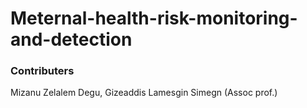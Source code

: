 # Meternal-health-risk-monitoring-and-detection
### Contributers
Mizanu Zelalem Degu, 
Gizeaddis Lamesgin Simegn (Assoc prof.)
